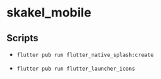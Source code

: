 # skakel_mobile

## Scripts
- ```bash
  flutter pub run flutter_native_splash:create
  ```
  
- ```bash
  flutter pub run flutter_launcher_icons
  ```
